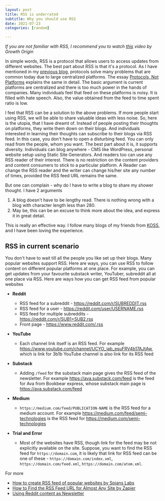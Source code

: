 ```yaml
---
layout: post
title: RSS is underrated
subtitle: Why you should use RSS
date: 2021-07-23
categories: [random]

---
```



*If you are not familiar with RSS, I recommend you to watch [this](https://www.youtube.com/watch?v=6HNUqDL-pI8) video by Growth Origin*

In simple words, RSS is a protocol that allows users to access updates from different websites. The best part about RSS is that it's a protocol. As I have mentioned in my [previous blog](https://rakaar.github.io/posts/2021-07-07-protocols-vs-platforms/), protocols solve many problems that are common today due to large centralized platforms. The essay [Protocols, Not Platforms](https://knightcolumbia.org/content/protocols-not-platforms-a-technological-approach-to-free-speech) explains the same in detail. The basic argument is current platforms are centralized and there is too much power in the hands of companies. Many individuals feel that feed on these platforms is noisy. It is filled with hate speech. Also, the value obtained from the feed to time spent ratio is low.

I feel that RSS can be a solution to the above problems. If more people start using RSS, we will be able to share valuable ideas with less noise. So, here is the utopia, that I have dreamt of. Instead of people posting their thoughts on platforms, they write them down on their blogs. And individuals interested in learning their thoughts can subscribe to their blogs via RSS feed. In this case, you don't have to open a disturbing feed. You can only read from the people, whom you want. The best part about it is, it supports diversity. Individuals can blog anywhere - CMS like WordPress, personal website setup using Static Site Generators. And readers too can use any RSS reader of their interest. There is no restriction on the content providers and content consumers to stick to a particular platform. A Reader can change the RSS reader and the writer can change his/her site any number of times, provided the RSS feed URL remains the same.

But one can complain - why do I have to write a blog to share my shower thought. I have 2 arguments

1. A blog doesn't have to be lengthy read. There is nothing wrong with a blog with character length less than 280.
2. May be, this can be an excuse to think more about the idea, and express it in great detail.

This is really an effective way. I follow many blogs of my friends from [KOSS](https://facebook.com/kossiitkgp), and I have been loving the experience.

## RSS in current scenario

You don't have to wait till all the people you like set up their blogs. Many popular websites support RSS. Here are ways, you can use RSS to follow content on different popular platforms at one place. For example, you can get updates from your favourite substack writer, YouTuber, subreddit all at one place via RSS. Here are ways how you can get RSS feed from popular websites

- **Reddit**
  - RSS feed for a subreddit - https://reddit.com/r/SUBREDDIT.rss
  - RSS feed for a user - https://reddit.com/user/USERNAME.rss
  - RSS feed for multiple subreddits - https://reddit.com/r/SUB1+SUB2.rss
  - Front page - https://www.reddit.com/.rss
- **YouTube**
  - Each channel link itself is an RSS feed. For example https://www.youtube.com/channel/UCYO_jab_esuFRV4b17AJtAw, which is link for 3b1b YouTube channel is also link for its RSS feed
- **Substack**
  - Adding `/feed` for the substack main page gives the RSS feed of the newsletter. For example https://ava.substack.com/feed is the feed for Ava from Bookbear express, whose substack main page is https://ava.substack.com/feed
- **Medium**
  - `https://medium.com/feed/PUBLICATION-NAME` is the RSS feed for a medium account. For example https://medium.com/feed/semi-technologies is the RSS feed for https://medium.com/semi-technologies

- **Trial and Error**
  - Most of the websites have RSS, though link for the feed may be not explicitly available on the site. Suppose, you want to find the RSS feed  for `https://domain.com`, it is likely that link for RSS feed can be one of these -   `https://domain.com/index.xml`, `https://domain.com/feed.xml`, `https://domain.com/atom.xml`.

For more

- [How to create RSS feed of popular websites by Spians Labs](https://medium.com/@spians/how-to-get-rss-feed-of-popular-websites-c5cb2af83d71)
- [How to Find the RSS Feed URL for Almost Any Site by Zapier](https://zapier.com/blog/how-to-find-rss-feed-url/)
- [Using Reddit content as Newsletter](https://www.reddit.com/wiki/rss#wiki_can_i_use_reddit_as_a_newsreader.3F)

